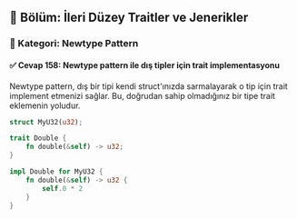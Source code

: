 ## 📘 Bölüm: İleri Düzey Traitler ve Jenerikler  
### 🔹 Kategori: Newtype Pattern  
#### ✅ Cevap 158: Newtype pattern ile dış tipler için trait implementasyonu

Newtype pattern, dış bir tipi kendi struct'ınızda sarmalayarak o tip için trait implement etmenizi sağlar. Bu, doğrudan sahip olmadığınız bir tipe trait eklemenin yoludur.

```rust
struct MyU32(u32);

trait Double {
    fn double(&self) -> u32;
}

impl Double for MyU32 {
    fn double(&self) -> u32 {
        self.0 * 2
    }
}
```

